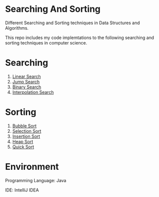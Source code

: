# Searching And Sorting
Different Searching and Sorting techniques in Data Structures and Algorithms.

This repo includes my code implemtations to the following searching and sorting techniques in computer science.

# Searching
1. [Linear Search](https://github.com/agrawal-priyank/searching-and-sorting-algorithms/blob/master/src/LinearSearch.java)
2. [Jump Search](https://github.com/agrawal-priyank/searching-and-sorting-algorithms/blob/master/src/JumpSearch.java)
3. [Binary Search](https://github.com/agrawal-priyank/searching-and-sorting-algorithms/blob/master/src/BinarySearch.java)
4. [Interpolation Search](https://github.com/agrawal-priyank/searching-and-sorting-algorithms/blob/master/src/InterpolationSearch.java)

# Sorting
1. [Bubble Sort](https://github.com/agrawal-priyank/searching-and-sorting-algorithms/blob/master/src/BubbleSort.java)
2. [Selection Sort](https://github.com/agrawal-priyank/searching-and-sorting-algorithms/blob/master/src/SelectionSort.java)
3. [Insertion Sort](https://github.com/agrawal-priyank/searching-and-sorting-algorithms/blob/master/src/InsertionSort.java)
4. [Heap Sort](https://github.com/agrawal-priyank/searching-and-sorting-algorithms/blob/master/src/HeapSort.java)
5. [Quick Sort](https://github.com/agrawal-priyank/searching-and-sorting-algorithms/blob/master/src/QuickSort.java)

# Environment
Programming Language: Java

IDE: IntelliJ IDEA
